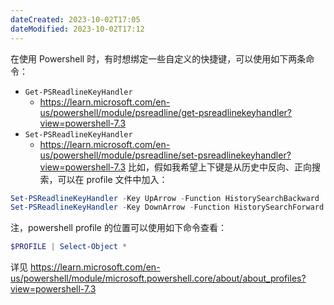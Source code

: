 ```yaml
---
dateCreated: 2023-10-02T17:05
dateModified: 2023-10-02T17:12
---
```

在使用 Powershell 时，有时想绑定一些自定义的快捷键，可以使用如下两条命令：
- `Get-PSReadlineKeyHandler`
	- https://learn.microsoft.com/en-us/powershell/module/psreadline/get-psreadlinekeyhandler?view=powershell-7.3
- `Set-PSReadlineKeyHandler`
	- https://learn.microsoft.com/en-us/powershell/module/psreadline/set-psreadlinekeyhandler?view=powershell-7.3
比如，假如我希望上下键是从历史中反向、正向搜索，可以在 profile 文件中加入：
```powershell
Set-PSReadlineKeyHandler -Key UpArrow -Function HistorySearchBackward
Set-PSReadlineKeyHandler -Key DownArrow -Function HistorySearchForward
```
注，powershell profile 的位置可以使用如下命令查看：
```powershell
$PROFILE | Select-Object *
```
详见 https://learn.microsoft.com/en-us/powershell/module/microsoft.powershell.core/about/about_profiles?view=powershell-7.3 